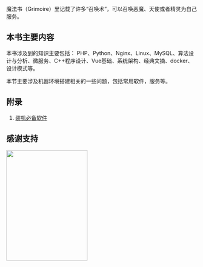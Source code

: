 魔法书（Grimoire）里记载了许多“召唤术”，可以召唤恶魔、天使或者精灵为自己服务。

## 本书主要内容
本书涉及到的知识主要包括：
PHP、Python、Nginx、Linux、MySQL、算法设计与分析、微服务、C++程序设计、Vue基础、系统架构、经典文摘、docker、设计模式等。

本节主要涉及机器环境搭建相关的一些问题，包括常用软件，服务等。

## 附录

1. [装机必备软件](xxxx)







## 感谢支持
<img src="https://leunggeorge.github.io/src_img/donate-shou-kuan.png" width="214" height="292">